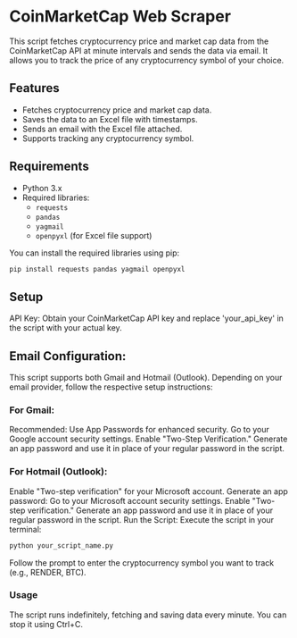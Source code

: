 # CoinMarketCap Web Scraper

This script fetches cryptocurrency price and market cap data from the CoinMarketCap API at minute intervals and sends the data via email. It allows you to track the price of any cryptocurrency symbol of your choice.

## Features
- Fetches cryptocurrency price and market cap data.
- Saves the data to an Excel file with timestamps.
- Sends an email with the Excel file attached.
- Supports tracking any cryptocurrency symbol.

## Requirements
- Python 3.x
- Required libraries:
  - `requests`
  - `pandas`
  - `yagmail`
  - `openpyxl` (for Excel file support)

You can install the required libraries using pip:

```bash
pip install requests pandas yagmail openpyxl
```

## Setup
API Key: Obtain your CoinMarketCap API key and replace 'your_api_key' in the script with your actual key.

## Email Configuration:

This script supports both Gmail and Hotmail (Outlook). Depending on your email provider, follow the respective setup instructions:

### For Gmail:
Recommended: Use App Passwords for enhanced security.
Go to your Google account security settings.
Enable "Two-Step Verification."
Generate an app password and use it in place of your regular password in the script.

### For Hotmail (Outlook):
Enable "Two-step verification" for your Microsoft account.
Generate an app password:
Go to your Microsoft account security settings.
Enable "Two-step verification."
Generate an app password and use it in place of your regular password in the script.
Run the Script: Execute the script in your terminal:

```bash
python your_script_name.py
```

Follow the prompt to enter the cryptocurrency symbol you want to track (e.g., RENDER, BTC).

### Usage
The script runs indefinitely, fetching and saving data every minute. You can stop it using Ctrl+C.
